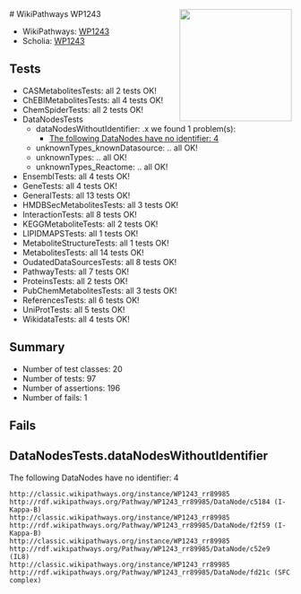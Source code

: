 <img style="float: right; width: 200px" src="https://upload.wikimedia.org/wikipedia/commons/thumb/8/83/Wplogo_with_text_500.png/640px-Wplogo_with_text_500.png" />
# WikiPathways WP1243

* WikiPathways: [WP1243](https://wikipathways.org/pathways/WP1243)
* Scholia: [WP1243](https://scholia.toolforge.org/wikipathways/WP1243)
## Tests
* CASMetabolitesTests: all 2 tests OK!
* ChEBIMetabolitesTests: all 4 tests OK!
* ChemSpiderTests: all 2 tests OK!
* DataNodesTests
    * dataNodesWithoutIdentifier: .x we found 1 problem(s):
        * [The following DataNodes have no identifier: 4](#d2d32fa3)
    * unknownTypes_knownDatasource: .. all OK!
    * unknownTypes: .. all OK!
    * unknownTypes_Reactome: .. all OK!
* EnsemblTests: all 4 tests OK!
* GeneTests: all 4 tests OK!
* GeneralTests: all 13 tests OK!
* HMDBSecMetabolitesTests: all 3 tests OK!
* InteractionTests: all 8 tests OK!
* KEGGMetaboliteTests: all 2 tests OK!
* LIPIDMAPSTests: all 1 tests OK!
* MetaboliteStructureTests: all 1 tests OK!
* MetabolitesTests: all 14 tests OK!
* OudatedDataSourcesTests: all 8 tests OK!
* PathwayTests: all 7 tests OK!
* ProteinsTests: all 2 tests OK!
* PubChemMetabolitesTests: all 3 tests OK!
* ReferencesTests: all 6 tests OK!
* UniProtTests: all 5 tests OK!
* WikidataTests: all 4 tests OK!


## Summary

* Number of test classes: 20
* Number of tests: 97
* Number of assertions: 196
* Number of fails: 1

## Fails

<a name="d2d32fa3" />

## DataNodesTests.dataNodesWithoutIdentifier

The following DataNodes have no identifier: 4
```
http://classic.wikipathways.org/instance/WP1243_rr89985 http://rdf.wikipathways.org/Pathway/WP1243_rr89985/DataNode/c5184 (I-Kappa-B)
http://classic.wikipathways.org/instance/WP1243_rr89985 http://rdf.wikipathways.org/Pathway/WP1243_rr89985/DataNode/f2f59 (I-Kappa-B)
http://classic.wikipathways.org/instance/WP1243_rr89985 http://rdf.wikipathways.org/Pathway/WP1243_rr89985/DataNode/c52e9 (IL8)
http://classic.wikipathways.org/instance/WP1243_rr89985 http://rdf.wikipathways.org/Pathway/WP1243_rr89985/DataNode/fd21c (SFC complex)
```

